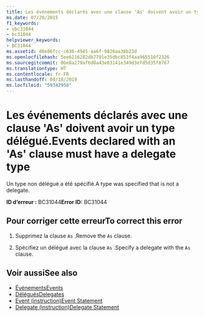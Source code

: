 ```yaml
---
title: Les événements déclarés avec une clause 'As' doivent avoir un type délégué.
ms.date: 07/20/2015
f1_keywords:
- vbc31044
- bc31044
helpviewer_keywords:
- BC31044
ms.assetid: d0e86fcc-c638-4945-aa6f-9826aa38b23d
ms.openlocfilehash: 5ee6216282db7791e35dbc853f4aa965510f2326
ms.sourcegitcommit: 0be8a279af6d8a43e03141e349d3efd5d35f8767
ms.translationtype: HT
ms.contentlocale: fr-FR
ms.lasthandoff: 04/18/2019
ms.locfileid: "59342958"
---
```

# <a name="events-declared-with-an-as-clause-must-have-a-delegate-type"></a><span data-ttu-id="4ecd2-102">Les événements déclarés avec une clause 'As' doivent avoir un type délégué.</span><span class="sxs-lookup"><span data-stu-id="4ecd2-102">Events declared with an 'As' clause must have a delegate type</span></span>
<span data-ttu-id="4ecd2-103">Un type non délégué a été spécifié.</span><span class="sxs-lookup"><span data-stu-id="4ecd2-103">A type was specified that is not a delegate.</span></span>  
  
 <span data-ttu-id="4ecd2-104">**ID d’erreur :** BC31044</span><span class="sxs-lookup"><span data-stu-id="4ecd2-104">**Error ID:** BC31044</span></span>  
  
## <a name="to-correct-this-error"></a><span data-ttu-id="4ecd2-105">Pour corriger cette erreur</span><span class="sxs-lookup"><span data-stu-id="4ecd2-105">To correct this error</span></span>  
  
1. <span data-ttu-id="4ecd2-106">Supprimez la clause `As` .</span><span class="sxs-lookup"><span data-stu-id="4ecd2-106">Remove the `As` clause.</span></span>  
  
2. <span data-ttu-id="4ecd2-107">Spécifiez un délégué avec la clause `As` .</span><span class="sxs-lookup"><span data-stu-id="4ecd2-107">Specify a delegate with the `As` clause.</span></span>  
  
## <a name="see-also"></a><span data-ttu-id="4ecd2-108">Voir aussi</span><span class="sxs-lookup"><span data-stu-id="4ecd2-108">See also</span></span>

- [<span data-ttu-id="4ecd2-109">Événements</span><span class="sxs-lookup"><span data-stu-id="4ecd2-109">Events</span></span>](../../visual-basic/programming-guide/language-features/events/index.md)
- [<span data-ttu-id="4ecd2-110">Délégués</span><span class="sxs-lookup"><span data-stu-id="4ecd2-110">Delegates</span></span>](../../visual-basic/programming-guide/language-features/delegates/index.md)
- [<span data-ttu-id="4ecd2-111">Event (instruction)</span><span class="sxs-lookup"><span data-stu-id="4ecd2-111">Event Statement</span></span>](../../visual-basic/language-reference/statements/event-statement.md)
- [<span data-ttu-id="4ecd2-112">Delegate (instruction)</span><span class="sxs-lookup"><span data-stu-id="4ecd2-112">Delegate Statement</span></span>](../../visual-basic/language-reference/statements/delegate-statement.md)
